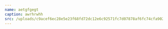 ```yaml
---
name: aetgfgegt
caption: awrhrwhh
src: /uploads/c9acef6ec28e5e23f68fd72dc12e6c92571fc7d07878af6fc74cfa9029705da0.jpg
---
```


